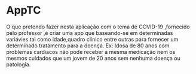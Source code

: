 <h1> AppTC </h1>

O que pretendo fazer nesta aplicação com o tema de COVID-19 ,fornecido pelo professor ,é criar uma app que baseando-se em determinadas variávies tal como idade,quadro clinico entre outras para fornecer um determinado tratamento para a doença. Ex: Idosa de 80 anos com problemas cardiacos não pode receber a mesma medicação nem os mesmos cuidados que um jovem de 20 anos sem nenhuma doença ou patologia.
